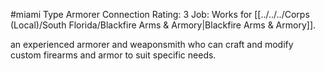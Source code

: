 #miami 
Type Armorer
Connection Rating: 3
Job: Works for [[../../../Corps (Local)/South Florida/Blackfire Arms & Armory|Blackfire Arms & Armory]].

an experienced armorer and weaponsmith who can craft and modify custom firearms and armor to suit specific needs.